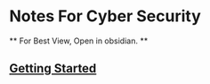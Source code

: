 # Notes For Cyber Security
** For Best View, Open in obsidian. **
## [Getting Started](/Intro-to-Cyber-security)
